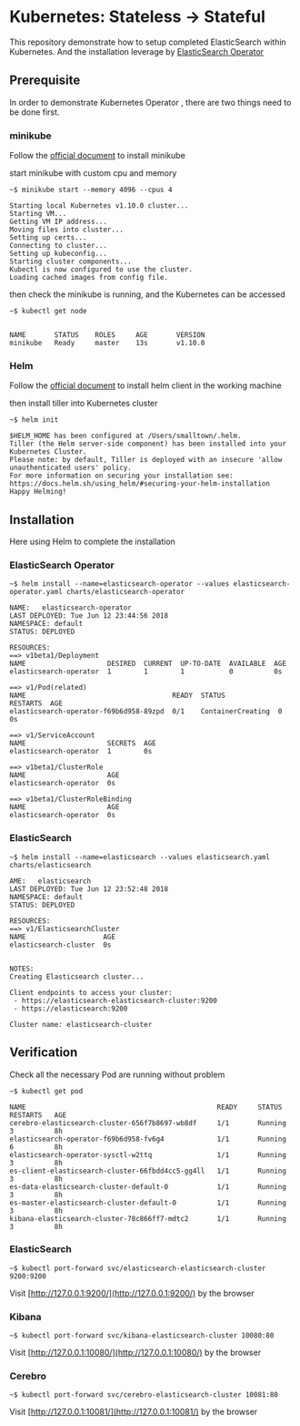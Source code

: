 # Kubernetes: Stateless → Stateful

This repository demonstrate how to setup completed ElasticSearch within Kubernetes. And the installation leverage by [ElasticSearch Operator](https://github.com/upmc-enterprises/elasticsearch-operator)

## Prerequisite

In order to demonstrate Kubernetes Operator , there are two things need to be done first.

### minikube
Follow the [official document](https://kubernetes.io/docs/tasks/tools/install-minikube/) to install minikube

start minikube with custom cpu and memory

```
~$ minikube start --memory 4096 --cpus 4

Starting local Kubernetes v1.10.0 cluster...
Starting VM...
Getting VM IP address...
Moving files into cluster...
Setting up certs...
Connecting to cluster...
Setting up kubeconfig...
Starting cluster components...
Kubectl is now configured to use the cluster.
Loading cached images from config file.
```

then check the minikube is running, and the Kubernetes can be accessed
```
~$ kubectl get node


NAME       STATUS    ROLES     AGE       VERSION
minikube   Ready     master    13s       v1.10.0
```

### Helm
Follow the [official document](https://github.com/kubernetes/helm/blob/master/docs/install.md) to install helm client in the working machine

then install tiller into Kubernetes cluster

```
~$ helm init

$HELM_HOME has been configured at /Users/smalltown/.helm.
Tiller (the Helm server-side component) has been installed into your Kubernetes Cluster.
Please note: by default, Tiller is deployed with an insecure 'allow unauthenticated users' policy.
For more information on securing your installation see: https://docs.helm.sh/using_helm/#securing-your-helm-installation
Happy Helming!
```

## Installation
Here using Helm to complete the installation

### ElasticSearch Operator

```
~$ helm install --name=elasticsearch-operator --values elasticsearch-operator.yaml charts/elasticsearch-operator

NAME:   elasticsearch-operator
LAST DEPLOYED: Tue Jun 12 23:44:56 2018
NAMESPACE: default
STATUS: DEPLOYED

RESOURCES:
==> v1beta1/Deployment
NAME                    DESIRED  CURRENT  UP-TO-DATE  AVAILABLE  AGE
elasticsearch-operator  1        1        1           0          0s

==> v1/Pod(related)
NAME                                    READY  STATUS             RESTARTS  AGE
elasticsearch-operator-f69b6d958-89zpd  0/1    ContainerCreating  0         0s

==> v1/ServiceAccount
NAME                    SECRETS  AGE
elasticsearch-operator  1        0s

==> v1beta1/ClusterRole
NAME                    AGE
elasticsearch-operator  0s

==> v1beta1/ClusterRoleBinding
NAME                    AGE
elasticsearch-operator  0s
```

### ElasticSearch

```
~$ helm install --name=elasticsearch --values elasticsearch.yaml charts/elasticsearch

AME:   elasticsearch
LAST DEPLOYED: Tue Jun 12 23:52:48 2018
NAMESPACE: default
STATUS: DEPLOYED

RESOURCES:
==> v1/ElasticsearchCluster
NAME                   AGE
elasticsearch-cluster  0s


NOTES:
Creating Elasticsearch cluster...

Client endpoints to access your cluster:
 - https://elasticsearch-elasticsearch-cluster:9200
 - https://elasticsearch:9200

Cluster name: elasticsearch-cluster
```

## Verification

Check all the necessary Pod are running without problem

```
~$ kubectl get pod

NAME                                               READY     STATUS    RESTARTS   AGE
cerebro-elasticsearch-cluster-656f7b8697-wb8df     1/1       Running   3          8h
elasticsearch-operator-f69b6d958-fv6g4             1/1       Running   6          8h
elasticsearch-operator-sysctl-w2ttq                1/1       Running   3          8h
es-client-elasticsearch-cluster-66fbdd4cc5-gg4ll   1/1       Running   3          8h
es-data-elasticsearch-cluster-default-0            1/1       Running   3          8h
es-master-elasticsearch-cluster-default-0          1/1       Running   3          8h
kibana-elasticsearch-cluster-78c866ff7-mdtc2       1/1       Running   3          8h
```

### ElasticSearch

```
~$ kubectl port-forward svc/elasticsearch-elasticsearch-cluster 9200:9200
```

Visit [http://127.0.0.1:9200/](http://127.0.0.1:9200/) by the browser

### Kibana

```
~$ kubectl port-forward svc/kibana-elasticsearch-cluster 10080:80
```

Visit [http://127.0.0.1:10080/](http://127.0.0.1:10080/) by the browser

### Cerebro

```
~$ kubectl port-forward svc/cerebro-elasticsearch-cluster 10081:80
```

Visit [http://127.0.0.1:10081/](http://127.0.0.1:10081/) by the browser
